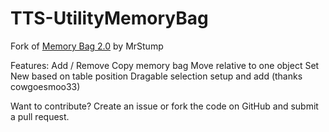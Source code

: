 # TTS-UtilityMemoryBag
Fork of [Memory Bag 2.0](https://steamcommunity.com/sharedfiles/filedetails/?id=953770080) by MrStump

Features:
Add / Remove
Copy memory bag
Move relative to one object
Set New based on table position
Dragable selection setup and add (thanks cowgoesmoo33)

Want to contribute? Create an issue or fork the code on GitHub and submit a pull request.